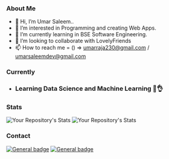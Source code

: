 ### About Me ###
- 👋 Hi, I’m Umar Saleem..
- 👀 I’m interested in Programming and creating Web Apps.
- 🌱 I’m currently learning in BSE Software Engineering.
- 💞️ I’m looking to collaborate with LovelyFriends
- 📫 How to reach me = () => umarraja230@gmail.com / umarsaleemdev@gmail.com 


### Currently ###
- ### Learning Data Science and Machine Learning 🤩👌

### Stats ###
![Your Repository's Stats](https://github-readme-stats.vercel.app/api/top-langs/?username=UmarRajpoot)
![Your Repository's Stats](https://github-readme-stats.vercel.app/api?username=UmarRajpoot&show_icons=true)

### Contact ####
[![General badge](https://img.shields.io/badge/LinkedIn-0077B5?style=for-the-badge&logo=linkedin&logoColor=white)](https://www.linkedin.com/in/umar-saleem-self-learner-882957189/)  [![General badge](https://img.shields.io/badge/Gmail-D14836?style=for-the-badge&logo=gmail&logoColor=white)](mailto:umarraja230@gmail.com)
<!---
UmarRajpoot/UmarRajpoot is a ✨ special ✨ repository because its `README.md` (this file) appears on your GitHub profile.
You can click the Preview link to take a look at your changes.
--->



